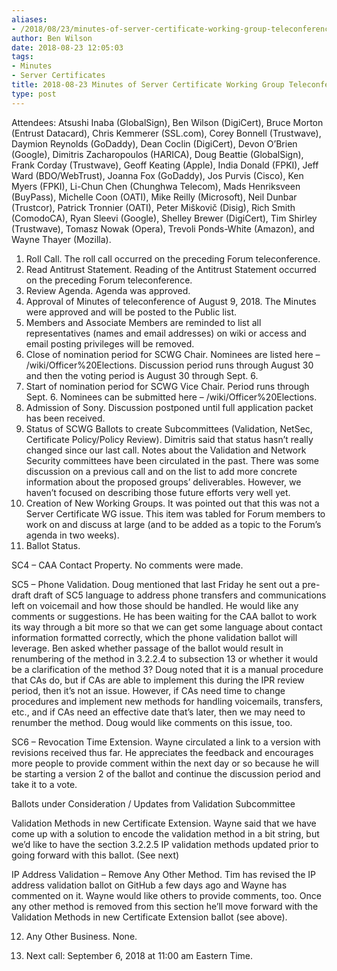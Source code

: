 ```yaml
---
aliases:
- /2018/08/23/minutes-of-server-certificate-working-group-teleconference-23-august-2018/
author: Ben Wilson
date: 2018-08-23 12:05:03
tags:
- Minutes
- Server Certificates
title: 2018-08-23 Minutes of Server Certificate Working Group Teleconference
type: post
---
```


Attendees: Atsushi Inaba (GlobalSign), Ben Wilson (DigiCert), Bruce Morton (Entrust Datacard), Chris Kemmerer (SSL.com), Corey Bonnell (Trustwave), Daymion Reynolds (GoDaddy), Dean Coclin (DigiCert), Devon O’Brien (Google), Dimitris Zacharopoulos (HARICA), Doug Beattie (GlobalSign), Frank Corday (Trustwave), Geoff Keating (Apple), India Donald (FPKI), Jeff Ward (BDO/WebTrust), Joanna Fox (GoDaddy), Jos Purvis (Cisco), Ken Myers (FPKI), Li-Chun Chen (Chunghwa Telecom), Mads Henriksveen (BuyPass), Michelle Coon (OATI), Mike Reilly (Microsoft), Neil Dunbar (Trustcor), Patrick Tronnier (OATI), Peter Miškovič (Disig), Rich Smith (ComodoCA), Ryan Sleevi (Google), Shelley Brewer (DigiCert), Tim Shirley (Trustwave), Tomasz Nowak (Opera), Trevoli Ponds-White (Amazon), and Wayne Thayer (Mozilla).

1. Roll Call. The roll call occurred on the preceding Forum teleconference.
1. Read Antitrust Statement. Reading of the Antitrust Statement occurred on the preceding Forum teleconference.
1. Review Agenda. Agenda was approved.
1. Approval of Minutes of teleconference of August 9, 2018. The Minutes were approved and will be posted to the Public list.
1. Members and Associate Members are reminded to list all representatives (names and email addresses) on wiki or access and email posting privileges will be removed.
1. Close of nomination period for SCWG Chair. Nominees are listed here – /wiki/Officer%20Elections. Discussion period runs through August 30 and then the voting period is August 30 through Sept. 6.
1. Start of nomination period for SCWG Vice Chair. Period runs through Sept. 6. Nominees can be submitted here – /wiki/Officer%20Elections.
1. Admission of Sony. Discussion postponed until full application packet has been received.
1. Status of SCWG Ballots to create Subcommittees (Validation, NetSec, Certificate Policy/Policy Review). Dimitris said that status hasn’t really changed since our last call. Notes about the Validation and Network Security committees have been circulated in the past. There was some discussion on a previous call and on the list to add more concrete information about the proposed groups’ deliverables. However, we haven’t focused on describing those future efforts very well yet.
1. Creation of New Working Groups. It was pointed out that this was not a Server Certificate WG issue. This item was tabled for Forum members to work on and discuss at large (and to be added as a topic to the Forum’s agenda in two weeks).
1. Ballot Status.

SC4 – CAA Contact Property. No comments were made.

SC5 – Phone Validation. Doug mentioned that last Friday he sent out a pre-draft draft of SC5 language to address phone transfers and communications left on voicemail and how those should be handled. He would like any comments or suggestions. He has been waiting for the CAA ballot to work its way through a bit more so that we can get some language about contact information formatted correctly, which the phone validation ballot will leverage. Ben asked whether passage of the ballot would result in renumbering of the method in 3.2.2.4 to subsection 13 or whether it would be a clarification of the method 3? Doug noted that it is a manual procedure that CAs do, but if CAs are able to implement this during the IPR review period, then it’s not an issue. However, if CAs need time to change procedures and implement new methods for handling voicemails, transfers, etc., and if CAs need an effective date that’s later, then we may need to renumber the method. Doug would like comments on this issue, too.

SC6 – Revocation Time Extension. Wayne circulated a link to a version with revisions received thus far. He appreciates the feedback and encourages more people to provide comment within the next day or so because he will be starting a version 2 of the ballot and continue the discussion period and take it to a vote.

Ballots under Consideration / Updates from Validation Subcommittee

Validation Methods in new Certificate Extension. Wayne said that we have come up with a solution to encode the validation method in a bit string, but we’d like to have the section 3.2.2.5 IP validation methods updated prior to going forward with this ballot. (See next)

IP Address Validation – Remove Any Other Method. Tim has revised the IP address validation ballot on GitHub a few days ago and Wayne has commented on it. Wayne would like others to provide comments, too. Once any other method is removed from this section he’ll move forward with the Validation Methods in new Certificate Extension ballot (see above).

12. Any Other Business. None.

01. Next call: September 6, 2018 at 11:00 am Eastern Time.